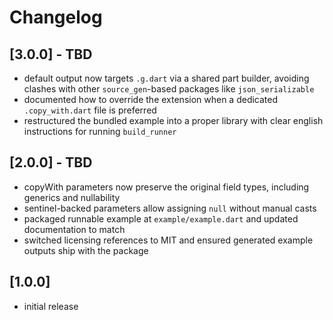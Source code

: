 # Changelog

## [3.0.0] - TBD
- default output now targets `.g.dart` via a shared part builder, avoiding clashes with other `source_gen`-based packages like `json_serializable`
- documented how to override the extension when a dedicated `.copy_with.dart` file is preferred
- restructured the bundled example into a proper library with clear english instructions for running `build_runner`

## [2.0.0] - TBD
- copyWith parameters now preserve the original field types, including generics and nullability
- sentinel-backed parameters allow assigning `null` without manual casts
- packaged runnable example at `example/example.dart` and updated documentation to match
- switched licensing references to MIT and ensured generated example outputs ship with the package

## [1.0.0]
- initial release
